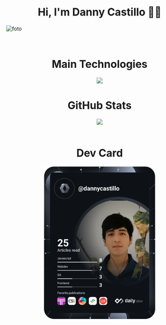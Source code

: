 <h1 align="center">Hi, I'm Danny Castillo 🧑‍💻</h1>

![foto](https://github.com/dannycastilloo/dannycastilloo/assets/76531494/a43bfc7a-a836-4508-a138-8105ee0f4ffd)

<br>

<h1 align="center">Main Technologies</h1>

<p align="center">
  <a href="https://skillicons.dev">
    <img src="https://skillicons.dev/icons?i=html,css,js,react,nextjs,nodejs,sass,figma,mysql" />
  </a>
</p>

<h1 align="center">GitHub Stats</h1>
<div align="center">
  <img src="https://github-readme-stats.vercel.app/api/top-langs/?username=dannycastilloo&theme=radical&hide_border=false&include_all_commits=false&count_private=false&layout=compact" />
</div>

<br>

<h1 align="center">Dev Card</h1>
<p align="center"> 
<a href="https://app.daily.dev/dannycastillo"><img src="https://github.com/dannycastilloo/dannycastilloo/blob/main/devcard.svg" width="300" alt="Danny Castillo's Dev Card"/></a>
</p>

